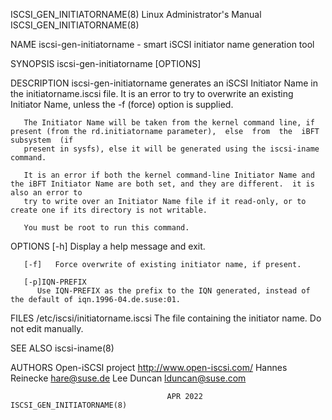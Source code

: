 ISCSI_GEN_INITIATORNAME(8)					 Linux Administrator's Manual					    ISCSI_GEN_INITIATORNAME(8)

NAME
       iscsi-gen-initiatorname - smart iSCSI initiator name generation tool

SYNOPSIS
       iscsi-gen-initiatorname [OPTIONS]

DESCRIPTION
       iscsi-gen-initiatorname	generates  an  iSCSI  Initiator Name in the initiatorname.iscsi file. It is an error to try to overwrite an existing Initiator
       Name, unless the -f (force) option is supplied.

       The Initiator Name will be taken from the kernel command line, if present (from the rd.initiatorname parameter),	 else  from  the  iBFT	subsystem  (if
       present in sysfs), else it will be generated using the iscsi-iname command.

       It is an error if both the kernel command-line Initiator Name and the iBFT Initiator Name are both set, and they are different.	it is also an error to
       try to write over an Initiator Name file if it read-only, or to create one if its directory is not writable.

       You must be root to run this command.

OPTIONS
       [-h]   Display a help message and exit.

       [-f]   Force overwrite of existing initiator name, if present.

       [-p]IQN-PREFIX
	      Use IQN-PREFIX as the prefix to the IQN generated, instead of the default of iqn.1996-04.de.suse:01.

FILES
       /etc/iscsi/initiatorname.iscsi
	      The file containing the initiator name. Do not edit manually.

SEE ALSO
       iscsi-iname(8)

AUTHORS
       Open-iSCSI project <http://www.open-iscsi.com/>
       Hannes Reinecke <hare@suse.de>
       Lee Duncan <lduncan@suse.com>

									   APR 2022						    ISCSI_GEN_INITIATORNAME(8)
